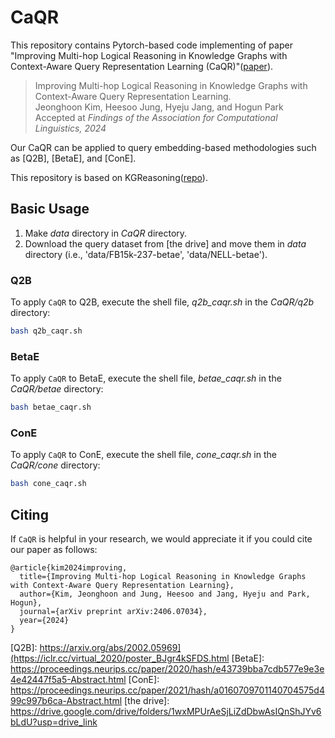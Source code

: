 # CaQR
This repository contains Pytorch-based code implementing of paper "Improving Multi-hop Logical Reasoning in Knowledge Graphs with Context-Aware Query Representation Learning (CaQR)"([paper]).

> Improving Multi-hop Logical Reasoning in Knowledge Graphs with Context-Aware Query Representation Learning.\
> Jeonghoon Kim, Heesoo Jung, Hyeju Jang, and Hogun Park\
> Accepted at _Findings of the Association for Computational Linguistics, 2024_

Our CaQR can be applied to query embedding-based methodologies such as [Q2B], [BetaE], and [ConE].

This repository is based on KGReasoning([repo]).

## Basic Usage
1. Make _data_ directory in _CaQR_ directory.
2. Download the query dataset from [the drive] and move them in _data_ directory (i.e., 'data/FB15k-237-betae', 'data/NELL-betae').
   
### Q2B
To apply `CaQR` to Q2B, execute the shell file, _q2b_caqr.sh_ in the _CaQR/q2b_ directory:
```bash
bash q2b_caqr.sh
```

### BetaE
To apply `CaQR` to BetaE, execute the shell file, _betae_caqr.sh_ in the _CaQR/betae_ directory:
```bash
bash betae_caqr.sh
```

### ConE
To apply `CaQR` to ConE, execute the shell file, _cone_caqr.sh_ in the _CaQR/cone_ directory:
```bash
bash cone_caqr.sh
```

## Citing
If `CaQR` is helpful in your research, we would appreciate it if you could cite our paper as follows:

```
@article{kim2024improving,
  title={Improving Multi-hop Logical Reasoning in Knowledge Graphs with Context-Aware Query Representation Learning},
  author={Kim, Jeonghoon and Jung, Heesoo and Jang, Hyeju and Park, Hogun},
  journal={arXiv preprint arXiv:2406.07034},
  year={2024}
}
```






<!--![CaQR applied on _ip_ query.](./fig/caqr.png)-->

[repo]: https://github.com/snap-stanford/KGReasoning
[paper]: https://arxiv.org/abs/2406.07034
[Q2B]: https://arxiv.org/abs/2002.05969](https://iclr.cc/virtual_2020/poster_BJgr4kSFDS.html
[BetaE]: https://proceedings.neurips.cc/paper/2020/hash/e43739bba7cdb577e9e3e4e42447f5a5-Abstract.html
[ConE]: https://proceedings.neurips.cc/paper/2021/hash/a0160709701140704575d499c997b6ca-Abstract.html
[the drive]: https://drive.google.com/drive/folders/1wxMPUrAeSjLiZdDbwAsIQnShJYv6bLdU?usp=drive_link

